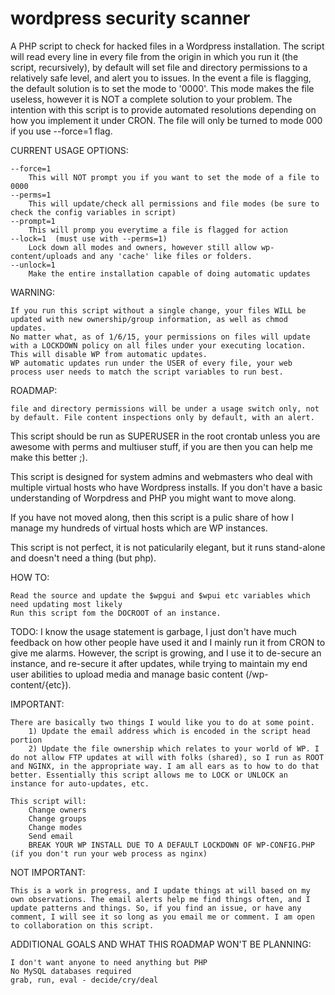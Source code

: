 wordpress security scanner
==========================

A PHP script to check for hacked files in a Wordpress installation. The script will read every line in every file from the origin in which you run it (the script, recursively), by default will set file and directory permissions to a relatively safe level, and alert you to issues. In the event a file is flagging, the default solution is to set the mode to '0000'. This mode makes the file useless, however it is NOT a complete solution to your problem. The intention with this script is to provide automated resolutions depending on how you implement it under CRON. The file will only be turned to mode 000 if you use --force=1 flag. 

CURRENT USAGE OPTIONS:

	--force=1 
		This will NOT prompt you if you want to set the mode of a file to 0000
	--perms=1 
		This will update/check all permissions and file modes (be sure to check the config variables in script)
	--prompt=1
		This will promp you everytime a file is flagged for action
	--lock=1  (must use with --perms=1)
		Lock down all modes and owners, however still allow wp-content/uploads and any 'cache' like files or folders.
	--unlock=1 
		Make the entire installation capable of doing automatic updates

WARNING:

	If you run this script without a single change, your files WILL be updated with new ownership/group information, as well as chmod updates. 
	No matter what, as of 1/6/15, your permissions on files will update with a LOCKDOWN policy on all files under your executing location. This will disable WP from automatic updates.
	WP automatic updates run under the USER of every file, your web process user needs to match the script variables to run best. 

ROADMAP:
	
	file and directory permissions will be under a usage switch only, not by default. File content inspections only by default, with an alert. 

	

This script should be run as SUPERUSER in the root crontab unless you are awesome with perms and multiuser stuff, if you are then you can help me make this better ;).

This script is designed for system admins and webmasters who deal with multiple virtual hosts who have Wordpress installs. If you don't have a basic understanding of Worpdress and PHP you might want to move along.

If you have not moved along, then this script is a pulic share of how I manage my hundreds of virtual hosts which are WP instances. 

This script is not perfect, it is not paticularily elegant, but it runs stand-alone and doesn't need a thing (but php). 

HOW TO:

	Read the source and update the $wpgui and $wpui etc variables which need updating most likely 
	Run this script fom the DOCROOT of an instance. 

TODO: I know the usage statement is garbage, I just don't have much feedback on how other people have used it and I mainly run it from CRON to give me alarms. However, the script is growing, and I use it to de-secure an instance, and re-secure it after updates, while trying to maintain my end user abilities to upload media and manage basic content (/wp-content/{etc}).

IMPORTANT:

	There are basically two things I would like you to do at some point.
		1) Update the email address which is encoded in the script head portion
		2) Update the file ownership which relates to your world of WP. I do not allow FTP updates at will with folks (shared), so I run as ROOT and NGINX, in the appropriate way. I am all ears as to how to do that better. Essentially this script allows me to LOCK or UNLOCK an instance for auto-updates, etc. 

	This script will:
		Change owners
		Change groups
		Change modes
		Send email
		BREAK YOUR WP INSTALL DUE TO A DEFAULT LOCKDOWN OF WP-CONFIG.PHP (if you don't run your web process as nginx)

NOT IMPORTANT:

	This is a work in progress, and I update things at will based on my own observations. The email alerts help me find things often, and I update patterns and things. So, if you find an issue, or have any comment, I will see it so long as you email me or comment. I am open to collaboration on this script.


ADDITIONAL GOALS AND WHAT THIS ROADMAP WON'T BE PLANNING:
	
	I don't want anyone to need anything but PHP
	No MySQL databases required
	grab, run, eval - decide/cry/deal


